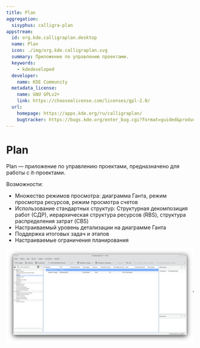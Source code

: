```yaml
---
title: Plan
aggregation:
  sisyphus: calligra-plan
appstream:
  id: org.kde.calligraplan.desktop
  name: Plan
  icon: ./img/org.kde.calligraplan.svg
  summary: Приложение по управлению проектами.
  keywords:
    - kdedeveloped
  developer:
    name: KDE Community
  metadata_license:
    name: GNU GPLv2+
    link: https://choosealicense.com/licenses/gpl-2.0/
  url:
    homepage: https://apps.kde.org/ru/calligraplan/
    bugtracker: https://bugs.kde.org/enter_bug.cgi?format=guided&product=calligraplan
---
```


# Plan

Plan — приложение по управлению проектами, предназначено для работы c it-проектами.

Возможности:

- Множество режимов просмотра: диаграмма Ганта, режим просмотра ресурсов, режим просмотра счетов
- Использование стандартных структур: Структурная декомпозиция работ (СДР), иерархическая структура ресурсов (RBS), структура распределения затрат (CBS)
- Настраиваемый уровень детализации на диаграмме Ганта
- Поддержка итоговых задач и этапов
- Настраиваемые ограничения планирования

![Скриншот программы](./img/screenshot.png)

<!--@include: @apps/.parts/install/content-repo.md-->
